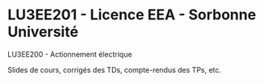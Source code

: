 # LU3EE201 - Licence EEA - Sorbonne Université

LU3EE200 - Actionnement électrique

Slides de cours, corrigés des TDs, compte-rendus des TPs, etc.
